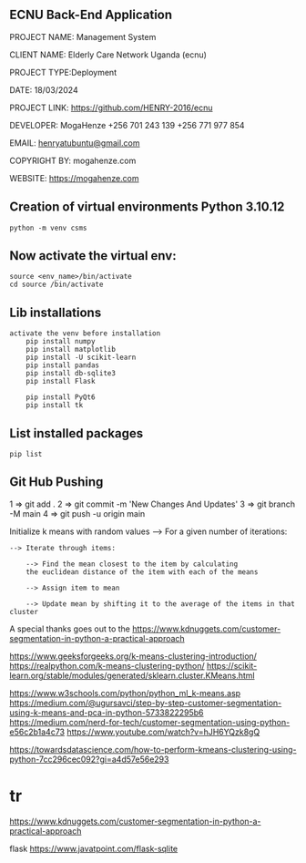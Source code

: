 ## ECNU Back-End Application 

PROJECT NAME: Management System 

CLIENT NAME: Elderly Care Network Uganda (ecnu)

PROJECT TYPE:Deployment
 
DATE: 18/03/2024

PROJECT LINK: https://github.com/HENRY-2016/ecnu

DEVELOPER:		MogaHenze
                   +256 701 243 139
                   +256 771 977 854
 
EMAIL:			henryatubuntu@gmail.com
 
COPYRIGHT BY:		mogahenze.com
 
WEBSITE:			https://mogahenze.com

## Creation of virtual environments Python 3.10.12
    python -m venv csms

## Now activate the virtual env:
    source <env_name>/bin/activate
    cd source /bin/activate

## Lib installations 
    activate the venv before installation
        pip install numpy
        pip install matplotlib
        pip install -U scikit-learn
        pip install pandas
        pip install db-sqlite3
        pip install Flask

        pip install PyQt6
        pip install tk



## List  installed packages 
    pip list

## Git Hub Pushing
1 => git add .
2 => git commit -m 'New Changes And Updates'
3 => git branch -M main
4 => git push -u origin main

Initialize k means with random values
--> For a given number of iterations:
    
    --> Iterate through items:
    
        --> Find the mean closest to the item by calculating 
        the euclidean distance of the item with each of the means
        
        --> Assign item to mean
        
        --> Update mean by shifting it to the average of the items in that cluster


 A special thanks goes out to the https://www.kdnuggets.com/customer-segmentation-in-python-a-practical-approach
 

https://www.geeksforgeeks.org/k-means-clustering-introduction/
https://realpython.com/k-means-clustering-python/
https://scikit-learn.org/stable/modules/generated/sklearn.cluster.KMeans.html

https://www.w3schools.com/python/python_ml_k-means.asp
https://medium.com/@ugursavci/step-by-step-customer-segmentation-using-k-means-and-pca-in-python-5733822295b6
https://medium.com/nerd-for-tech/customer-segmentation-using-python-e56c2b1a4c73
https://www.youtube.com/watch?v=hJH6YQzk8gQ


https://towardsdatascience.com/how-to-perform-kmeans-clustering-using-python-7cc296cec092?gi=a4d57e56e293


tr 
===
https://www.kdnuggets.com/customer-segmentation-in-python-a-practical-approach


flask 
    https://www.javatpoint.com/flask-sqlite